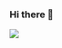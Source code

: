 ### Hi there 👋
<a href="https://github.com/devxb/gitanimals">
  <img src="https://render.gitanimals.org/farms/{ydzero0512}"/>
</a>
